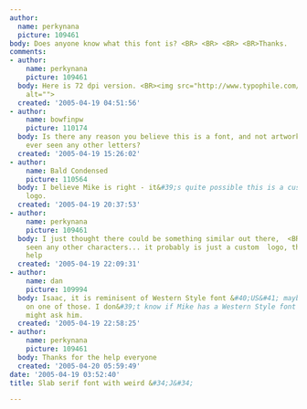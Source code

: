 ```yaml
---
author:
  name: perkynana
  picture: 109461
body: Does anyone know what this font is? <BR> <BR> <BR> <BR>Thanks.
comments:
- author:
    name: perkynana
    picture: 109461
  body: Here is 72 dpi version. <BR><img src="http://www.typophile.com/forums/messages/83/70129.jpg"
    alt="">
  created: '2005-04-19 04:51:56'
- author:
    name: bowfinpw
    picture: 110174
  body: Is there any reason you believe this is a font, and not artwork? Have you
    ever seen any other letters?
  created: '2005-04-19 15:26:02'
- author:
    name: Bald Condensed
    picture: 110564
  body: I believe Mike is right - it&#39;s quite possible this is a custom designed
    logo.
  created: '2005-04-19 20:37:53'
- author:
    name: perkynana
    picture: 109461
  body: I just thought there could be something similar out there,  <BR>I haven&#39;t
    seen any other characters... it probably is just a custom  logo, thanks for your
    help
  created: '2005-04-19 22:09:31'
- author:
    name: dan
    picture: 109994
  body: Isaac, it is reminisent of Western Style font &#40;US&#41; maybe its based
    on one of those. I don&#39;t know if Mike has a Western Style font page but you
    might ask him.
  created: '2005-04-19 22:58:25'
- author:
    name: perkynana
    picture: 109461
  body: Thanks for the help everyone
  created: '2005-04-20 05:59:49'
date: '2005-04-19 03:52:40'
title: Slab serif font with weird &#34;J&#34;

---
```

